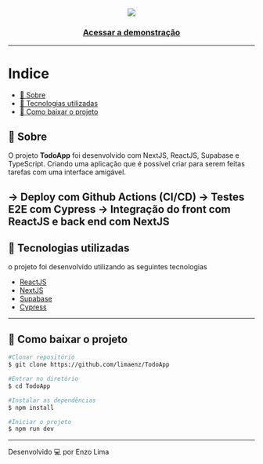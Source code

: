 <h1 align="center">
  <img src="./app/favicon.ico">
</h1>

<h3 align="center">
    <a href="https://limaenz.github.io/pagina-inicial-instagram/#">Acessar a demonstração</a>
</h3 >

---
# Indice 
  - [🔖 Sobre](#-sobre)
  - [🚀 Tecnologias utilizadas](#-tecnologias-utilizadas)
  - [📁 Como baixar o projeto](#-como-baixar-o-projeto)

## 🔖 Sobre

O projeto **TodoApp** foi desenvolvido com NextJS, ReactJS, Supabase e TypeScript. Criando uma aplicação que é possível criar para serem feitas tarefas com uma interface amigável.

-> Deploy com Github Actions (CI/CD)
-> Testes E2E com Cypress
-> Integração do front com ReactJS e back end com NextJS
---

## 🚀 Tecnologias utilizadas

o projeto foi desenvolvido utilizando as seguintes tecnologias

- [ReactJS](https://pt-br.legacy.reactjs.org/)
- [NextJS](https://nextjs.org/)
- [Supabase](https://supabase.com/)
- [Cypress](https://www.cypress.io/)
---

## 📁 Como baixar o projeto

```bash
#Clonar repositório
$ git clone https://github.com/limaenz/TodoApp

#Entrar no diretório
$ cd TodoApp

#Instalar as dependências 
$ npm install

#Iniciar o projeto
$ npm run dev
```


---

Desenvolvido 💻 por Enzo Lima
